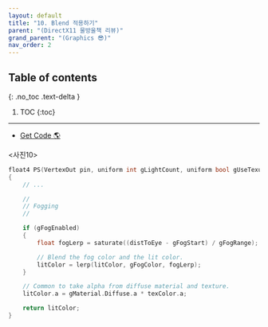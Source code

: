 ```yaml
---
layout: default
title: "10. Blend 적용하기"
parent: "(DirectX11 물방울책 리뷰)"
grand_parent: "(Graphics 😎)"
nav_order: 2
---
```


## Table of contents
{: .no_toc .text-delta }

1. TOC
{:toc}

---

* [Get Code 🌎](https://github.com/Arthur880708/DirectX11-3d-tutorials/tree/13)

<사진10>

```cpp
float4 PS(VertexOut pin, uniform int gLightCount, uniform bool gUseTexure, uniform bool gAlphaClip, uniform bool gFogEnabled) : SV_Target
{
    // ...

    //
    // Fogging
    //

    if (gFogEnabled)
    {
        float fogLerp = saturate((distToEye - gFogStart) / gFogRange);

        // Blend the fog color and the lit color.
        litColor = lerp(litColor, gFogColor, fogLerp);
    }

    // Common to take alpha from diffuse material and texture.
    litColor.a = gMaterial.Diffuse.a * texColor.a;

    return litColor;
}
```
